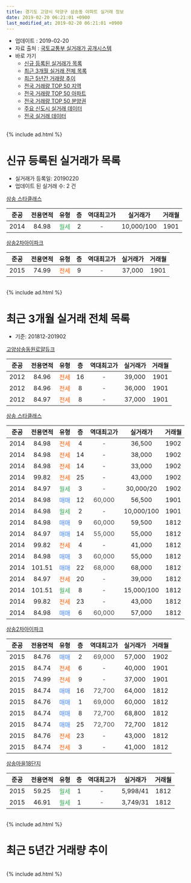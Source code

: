 ```yaml
---
title: 경기도 고양시 덕양구 삼송동 아파트 실거래 정보
date: 2019-02-20 06:21:01 +0900
last_modified_at: 2019-02-20 06:21:01 +0900
---
```


* 업데이트 : 2019-02-20
* 자료 출처 : [국토교통부 실거래가 공개시스템](http://rt.molit.go.kr)
* 바로 가기
    * [신규 등록된 실거래가 목록](#신규-등록된-실거래가-목록)
    * [최근 3개월 실거래 전체 목록](#최근-3개월-실거래-전체-목록)
    * [최근 5년간 거래량 추이](#최근-5년간-거래량-추이)
    * [전국 거래량 TOP 50 지역](https://inasie.github.io/apt-trade-info/최근-3개월-전국에서-가장-거래가-많이-발생한-지역)
    * [전국 거래량 TOP 50 아파트](https://inasie.github.io/apt-trade-info/최근-3개월-전국에서-가장-거래가-많이-발생한-아파트)
    * [전국 거래량 TOP 50 분양권](https://inasie.github.io/apt-trade-info/최근-3개월-전국에서-가장-거래가-많이-발생한-분양권)
    * [주요 신도시 실거래 데이터](https://inasie.github.io/apt-trade-info/주요-신도시)
    * [전국 실거래 데이터](https://inasie.github.io/apt-trade-info/전국)
<br>
{% include ad.html %}
<br>

# 신규 등록된 실거래가 목록
* 실거래가 등록일: 20190220
* 업데이트 된 실거래 수: 2 건


[삼송 스타클래스](https://search.naver.com/search.naver?query=%EA%B2%BD%EA%B8%B0%EB%8F%84+%EA%B3%A0%EC%96%91%EC%8B%9C+%EB%8D%95%EC%96%91%EA%B5%AC+%EC%82%BC%EC%86%A1%EB%8F%99+%EC%82%BC%EC%86%A1+%EC%8A%A4%ED%83%80%ED%81%B4%EB%9E%98%EC%8A%A4)

|준공|전용면적|유형|층|역대최고가|실거래가|거래월|
|:---:|:---:|:---:|:---:|:---:|:---:|:---:|
|2014|84.98|<span style="color:#34a853">월세</span>|2|<span style="color:#444444">-</span>|10,000/100|1901|

[삼송2차아이파크](https://search.naver.com/search.naver?query=%EA%B2%BD%EA%B8%B0%EB%8F%84+%EA%B3%A0%EC%96%91%EC%8B%9C+%EB%8D%95%EC%96%91%EA%B5%AC+%EC%82%BC%EC%86%A1%EB%8F%99+%EC%82%BC%EC%86%A12%EC%B0%A8%EC%95%84%EC%9D%B4%ED%8C%8C%ED%81%AC)

|준공|전용면적|유형|층|역대최고가|실거래가|거래월|
|:---:|:---:|:---:|:---:|:---:|:---:|:---:|
|2015|74.99|<span style="color:#ff5a00">전세</span>|9|<span style="color:#444444">-</span>|37,000|1901|


<br>
{% include ad.html %}
<br>

# 최근 3개월 실거래 전체 목록
* 기준: 201812-201902


[고양삼송동원로얄듀크](https://search.naver.com/search.naver?query=%EA%B2%BD%EA%B8%B0%EB%8F%84+%EA%B3%A0%EC%96%91%EC%8B%9C+%EB%8D%95%EC%96%91%EA%B5%AC+%EC%82%BC%EC%86%A1%EB%8F%99+%EA%B3%A0%EC%96%91%EC%82%BC%EC%86%A1%EB%8F%99%EC%9B%90%EB%A1%9C%EC%96%84%EB%93%80%ED%81%AC)

|준공|전용면적|유형|층|역대최고가|실거래가|거래월|
|:---:|:---:|:---:|:---:|:---:|:---:|:---:|
|2012|84.96|<span style="color:#ff5a00">전세</span>|16|<span style="color:#444444">-</span>|39,000|1901|
|2012|84.96|<span style="color:#ff5a00">전세</span>|8|<span style="color:#444444">-</span>|36,000|1901|
|2012|84.97|<span style="color:#ff5a00">전세</span>|8|<span style="color:#444444">-</span>|37,000|1901|

[삼송 스타클래스](https://search.naver.com/search.naver?query=%EA%B2%BD%EA%B8%B0%EB%8F%84+%EA%B3%A0%EC%96%91%EC%8B%9C+%EB%8D%95%EC%96%91%EA%B5%AC+%EC%82%BC%EC%86%A1%EB%8F%99+%EC%82%BC%EC%86%A1+%EC%8A%A4%ED%83%80%ED%81%B4%EB%9E%98%EC%8A%A4)

|준공|전용면적|유형|층|역대최고가|실거래가|거래월|
|:---:|:---:|:---:|:---:|:---:|:---:|:---:|
|2014|84.98|<span style="color:#ff5a00">전세</span>|4|<span style="color:#444444">-</span>|36,500|1902|
|2014|84.98|<span style="color:#ff5a00">전세</span>|14|<span style="color:#444444">-</span>|38,000|1902|
|2014|84.98|<span style="color:#ff5a00">전세</span>|14|<span style="color:#444444">-</span>|33,000|1902|
|2014|99.82|<span style="color:#ff5a00">전세</span>|25|<span style="color:#444444">-</span>|43,000|1902|
|2014|84.97|<span style="color:#34a853">월세</span>|3|<span style="color:#444444">-</span>|30,000/20|1902|
|2014|84.98|<span style="color:#4285f3">매매</span>|12|<span style="color:#444444">60,000</span>|56,500|1901|
|2014|84.98|<span style="color:#34a853">월세</span>|2|<span style="color:#444444">-</span>|10,000/100|1901|
|2014|84.98|<span style="color:#4285f3">매매</span>|9|<span style="color:#444444">60,000</span>|59,500|1812|
|2014|84.97|<span style="color:#4285f3">매매</span>|14|<span style="color:#444444">55,000</span>|55,000|1812|
|2014|99.82|<span style="color:#ff5a00">전세</span>|4|<span style="color:#444444">-</span>|41,000|1812|
|2014|84.98|<span style="color:#4285f3">매매</span>|3|<span style="color:#444444">60,000</span>|55,000|1812|
|2014|101.51|<span style="color:#4285f3">매매</span>|22|<span style="color:#444444">68,000</span>|68,000|1812|
|2014|84.97|<span style="color:#ff5a00">전세</span>|20|<span style="color:#444444">-</span>|39,000|1812|
|2014|101.51|<span style="color:#34a853">월세</span>|8|<span style="color:#444444">-</span>|15,000/100|1812|
|2014|99.82|<span style="color:#ff5a00">전세</span>|23|<span style="color:#444444">-</span>|43,000|1812|
|2014|84.98|<span style="color:#4285f3">매매</span>|6|<span style="color:#444444">60,000</span>|57,000|1812|

[삼송2차아이파크](https://search.naver.com/search.naver?query=%EA%B2%BD%EA%B8%B0%EB%8F%84+%EA%B3%A0%EC%96%91%EC%8B%9C+%EB%8D%95%EC%96%91%EA%B5%AC+%EC%82%BC%EC%86%A1%EB%8F%99+%EC%82%BC%EC%86%A12%EC%B0%A8%EC%95%84%EC%9D%B4%ED%8C%8C%ED%81%AC)

|준공|전용면적|유형|층|역대최고가|실거래가|거래월|
|:---:|:---:|:---:|:---:|:---:|:---:|:---:|
|2015|84.76|<span style="color:#4285f3">매매</span>|2|<span style="color:#444444">69,000</span>|57,000|1902|
|2015|84.74|<span style="color:#ff5a00">전세</span>|6|<span style="color:#444444">-</span>|40,000|1901|
|2015|74.99|<span style="color:#ff5a00">전세</span>|9|<span style="color:#444444">-</span>|37,000|1901|
|2015|84.74|<span style="color:#4285f3">매매</span>|16|<span style="color:#444444">72,700</span>|64,000|1812|
|2015|84.76|<span style="color:#4285f3">매매</span>|1|<span style="color:#444444">69,000</span>|60,000|1812|
|2015|84.74|<span style="color:#4285f3">매매</span>|8|<span style="color:#444444">72,700</span>|68,800|1812|
|2015|84.74|<span style="color:#4285f3">매매</span>|25|<span style="color:#444444">72,700</span>|72,700|1812|
|2015|84.76|<span style="color:#ff5a00">전세</span>|23|<span style="color:#444444">-</span>|43,000|1812|
|2015|84.74|<span style="color:#ff5a00">전세</span>|3|<span style="color:#444444">-</span>|41,000|1812|

[삼송마을18단지](https://search.naver.com/search.naver?query=%EA%B2%BD%EA%B8%B0%EB%8F%84+%EA%B3%A0%EC%96%91%EC%8B%9C+%EB%8D%95%EC%96%91%EA%B5%AC+%EC%82%BC%EC%86%A1%EB%8F%99+%EC%82%BC%EC%86%A1%EB%A7%88%EC%9D%8418%EB%8B%A8%EC%A7%80)

|준공|전용면적|유형|층|역대최고가|실거래가|거래월|
|:---:|:---:|:---:|:---:|:---:|:---:|:---:|
|2015|59.25|<span style="color:#34a853">월세</span>|1|<span style="color:#444444">-</span>|5,998/41|1812|
|2015|46.91|<span style="color:#34a853">월세</span>|1|<span style="color:#444444">-</span>|3,749/31|1812|


<br>
{% include ad.html %}
<br>

# 최근 5년간 거래량 추이


<div style="width:100%;">
    <canvas id="deal_progress" height="200"></canvas>
</div>

<script>
new Chart(document.getElementById("deal_progress"), {
    type: 'line',
    data: {
        labels: ['201402','201403','201404','201405','201406','201407','201408','201409','201410','201411','201412','201501','201502','201503','201504','201505','201506','201507','201508','201509','201510','201511','201512','201601','201602','201603','201604','201605','201606','201607','201608','201609','201610','201611','201612','201701','201702','201703','201704','201705','201706','201707','201708','201709','201710','201711','201712','201801','201802','201803','201804','201805','201806','201807','201808','201809','201810','201811','201812','201901','201902'],
        datasets: [{
            label: '매매',
            pointRadius: 1,
            data: [3, 3, 3, 0, 5, 7, 6, 11, 9, 5, 13, 13, 23, 39, 24, 19, 12, 10, 7, 5, 17, 14, 5, 2, 5, 5, 6, 11, 2, 7, 11, 13, 8, 6, 3, 1, 2, 1, 3, 3, 7, 7, 8, 10, 8, 7, 7, 17, 12, 18, 11, 15, 19, 18, 93, 35, 6, 13, 9, 1, 1],
            borderColor: "rgba(255, 201, 14, 1)",
            backgroundColor: "rgba(255, 201, 14, 0.5)",
            fill: false,
            lineTension: 0
        },{
            label: '전월세',
            pointRadius: 1,
            data: [1, 2, 2, 5, 2, 2, 10, 14, 12, 17, 18, 24, 4, 7, 1, 32, 33, 52, 56, 51, 22, 7, 14, 3, 3, 5, 6, 6, 4, 7, 12, 9, 12, 10, 7, 18, 18, 10, 11, 6, 12, 10, 18, 188, 25, 12, 15, 23, 14, 15, 11, 16, 12, 4, 18, 17, 20, 12, 8, 6, 5],
            borderColor: "rgba(0, 141, 185, 1)",
            backgroundColor: "rgba(0, 141, 185, 0.5)",
            fill: false,
            lineTension: 0
        }
        ]
    },
    options: {
        responsive: true,
        title: {
            display: false
        },
        tooltips: {
            mode: 'index',
            intersect: false
        },
        hover: {
            mode: 'nearest',
            intersect: true
        },
        scales: {
            xAxes: [{
                display: true,
                scaleLabel: {
                    display: true,
                    labelString: '년/월'
                }
            }],
            yAxes: [{
                display: true,
                ticks: {
                    suggestedMin: 0,
                },
                scaleLabel: {
                    display: true,
                    labelString: '실거래 수'
                }
            }]
        }
    }
});

</script>


<br>
{% include ad.html %}
<br>

